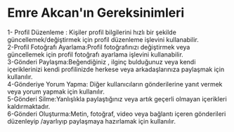 <h1>Emre Akcan'ın Gereksinimleri</h1>
1- Profil Düzenleme : Kişiler profil bilgilerini hızlı bir şekilde güncellemek/değiştirmek için profil düzenleme işlevini kullanabilir.
<br>
2-Profil Fotoğrafı Ayarlama:Profil fotoğrafınızı değiştirmek veya güncellemek için profil fotoğrafı ayarlama işlevini kullanabilir.
<br>
3-Gönderi Paylaşma:Beğendiğiniz , ilginç bulduğunuz veya kendi içeriklerinizi kendi profilinizde herkese veya arkadaşlarınıza paylaşmak için kullanılır.
<br>
4-Gönderiye Yorum Yapma: Diğer kullanıcıların gönderilerine yanıt vermek veya yorum yapmak için kullanılır.
<br>
5-Gönderi Silme:Yanlışlıkla paylaştığınız veya artık geçerli olmayan içerikleri kaldırmaktadır.
<br>
6-Gönderi Oluşturma:Metin, fotoğraf, video veya bağlantı içeren gönderileri düzenleyip /ayarlıyıp paylaşmaya hazırlamak için kullanılır.
